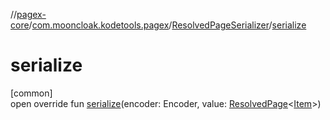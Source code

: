 //[pagex-core](../../../index.md)/[com.mooncloak.kodetools.pagex](../index.md)/[ResolvedPageSerializer](index.md)/[serialize](serialize.md)

# serialize

[common]\
open override fun [serialize](serialize.md)(encoder: Encoder, value: [ResolvedPage](../-resolved-page/index.md)&lt;[Item](index.md)&gt;)
